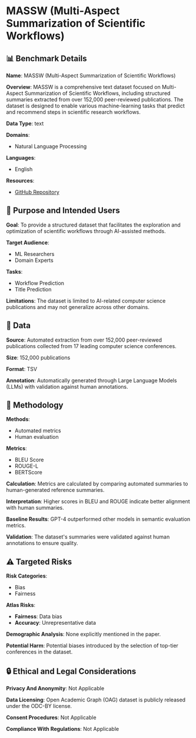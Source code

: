 # MASSW (Multi-Aspect Summarization of Scientific Workflows)

## 📊 Benchmark Details

**Name**: MASSW (Multi-Aspect Summarization of Scientific Workflows)

**Overview**: MASSW is a comprehensive text dataset focused on Multi-Aspect Summarization of Scientific Workflows, including structured summaries extracted from over 152,000 peer-reviewed publications. The dataset is designed to enable various machine-learning tasks that predict and recommend steps in scientific research workflows.

**Data Type**: text

**Domains**:
- Natural Language Processing

**Languages**:
- English

**Resources**:
- [GitHub Repository](https://github.com/xingjian-zhang/massw)

## 🎯 Purpose and Intended Users

**Goal**: To provide a structured dataset that facilitates the exploration and optimization of scientific workflows through AI-assisted methods.

**Target Audience**:
- ML Researchers
- Domain Experts

**Tasks**:
- Workflow Prediction
- Title Prediction

**Limitations**: The dataset is limited to AI-related computer science publications and may not generalize across other domains.

## 💾 Data

**Source**: Automated extraction from over 152,000 peer-reviewed publications collected from 17 leading computer science conferences.

**Size**: 152,000 publications

**Format**: TSV

**Annotation**: Automatically generated through Large Language Models (LLMs) with validation against human annotations.

## 🔬 Methodology

**Methods**:
- Automated metrics
- Human evaluation

**Metrics**:
- BLEU Score
- ROUGE-L
- BERTScore

**Calculation**: Metrics are calculated by comparing automated summaries to human-generated reference summaries.

**Interpretation**: Higher scores in BLEU and ROUGE indicate better alignment with human summaries.

**Baseline Results**: GPT-4 outperformed other models in semantic evaluation metrics.

**Validation**: The dataset's summaries were validated against human annotations to ensure quality.

## ⚠️ Targeted Risks

**Risk Categories**:
- Bias
- Fairness

**Atlas Risks**:
- **Fairness**: Data bias
- **Accuracy**: Unrepresentative data

**Demographic Analysis**: None explicitly mentioned in the paper.

**Potential Harm**: Potential biases introduced by the selection of top-tier conferences in the dataset.

## 🔒 Ethical and Legal Considerations

**Privacy And Anonymity**: Not Applicable

**Data Licensing**: Open Academic Graph (OAG) dataset is publicly released under the ODC-BY license.

**Consent Procedures**: Not Applicable

**Compliance With Regulations**: Not Applicable
